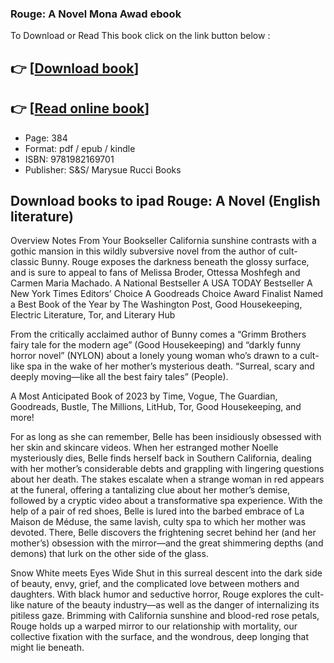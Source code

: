 ### Rouge: A Novel Mona Awad ebook

To Download or Read This book click on the link button below :

## 👉  [**[Download book](http://get-pdfs.com/download.php?group=book&from=github.com&id=708976&lnk=1065 "Download book")**]

## 👉  [**[Read online book](http://get-pdfs.com/download.php?group=book&from=github.com&id=708976&lnk=1065 "Read online book")**]


* Page: 384
* Format: pdf / epub / kindle
* ISBN: 9781982169701
* Publisher: S&amp;S/ Marysue Rucci Books



## Download books to ipad Rouge: A Novel (English literature)


Overview
Notes From Your Bookseller California sunshine contrasts with a gothic mansion in this wildly subversive novel from the author of cult-classic Bunny. Rouge exposes the darkness beneath the glossy surface, and is sure to appeal to fans of Melissa Broder, Ottessa Moshfegh and Carmen Maria Machado. A National Bestseller
 A USA TODAY Bestseller
 A New York Times Editors’ Choice
 A Goodreads Choice Award Finalist
 Named a Best Book of the Year by The Washington Post, Good Housekeeping, Electric Literature, Tor, and Literary Hub
 
 From the critically acclaimed author of Bunny comes a “Grimm Brothers fairy tale for the modern age” (Good Housekeeping) and “darkly funny horror novel” (NYLON) about a lonely young woman who’s drawn to a cult-like spa in the wake of her mother’s mysterious death. “Surreal, scary and deeply moving—like all the best fairy tales” (People).
 
 A Most Anticipated Book of 2023 by Time, Vogue, The Guardian, Goodreads, Bustle, The Millions, LitHub, Tor, Good Housekeeping, and more!
 
 For as long as she can remember, Belle has been insidiously obsessed with her skin and skincare videos. When her estranged mother Noelle mysteriously dies, Belle finds herself back in Southern California, dealing with her mother’s considerable debts and grappling with lingering questions about her death. The stakes escalate when a strange woman in red appears at the funeral, offering a tantalizing clue about her mother’s demise, followed by a cryptic video about a transformative spa experience. With the help of a pair of red shoes, Belle is lured into the barbed embrace of La Maison de Méduse, the same lavish, culty spa to which her mother was devoted. There, Belle discovers the frightening secret behind her (and her mother’s) obsession with the mirror—and the great shimmering depths (and demons) that lurk on the other side of the glass.
 
 Snow White meets Eyes Wide Shut in this surreal descent into the dark side of beauty, envy, grief, and the complicated love between mothers and daughters. With black humor and seductive horror, Rouge explores the cult-like nature of the beauty industry—as well as the danger of internalizing its pitiless gaze. Brimming with California sunshine and blood-red rose petals, Rouge holds up a warped mirror to our relationship with mortality, our collective fixation with the surface, and the wondrous, deep longing that might lie beneath.



